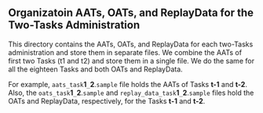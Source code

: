 ## Organizatoin AATs, OATs, and ReplayData for the Two-Tasks Administration

This directory contains the AATs, OATs, and ReplayData for each two-Tasks administration and store them in separate files. 
We combine the AATs of first two Tasks (t1 and t2) and store them in a single file.  We do the same for all the eighteen Tasks and both OATs and ReplayData.

For example, `aats_task`**1**`_`**2**.`sample` file holds the AATs of Tasks **t-1** and **t-2**. 
Also, the `oats_task`**1**`_`**2**.`sample` and `replay_data_task`**1**`_`**2**.`sample` files hold the OATs and ReplayData, respectively, for the Tasks **t-1** and **t-2**.

